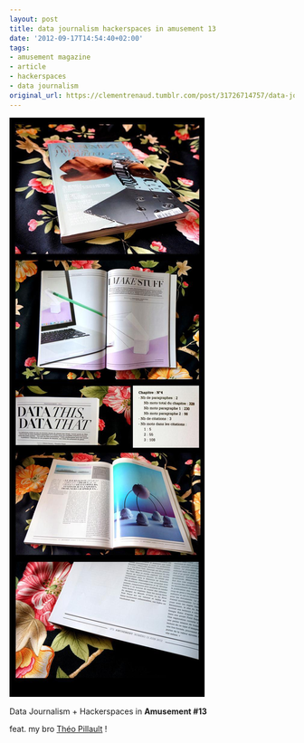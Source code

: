 ```yaml
---
layout: post
title: data journalism hackerspaces in amusement 13
date: '2012-09-17T14:54:40+02:00'
tags:
- amusement magazine
- article
- hackerspaces
- data journalism
original_url: https://clementrenaud.tumblr.com/post/31726714757/data-journalism-hackerspaces-in-amusement-13
---
```

 ![](/img/tumblr/tumblr_mahvv56aj61ruxvcko1_1280.jpg)  

Data Journalism + Hackerspaces&nbsp;in **Amusement #13**

feat. my bro [Théo Pillault](http://theopillault.com)&nbsp;!

